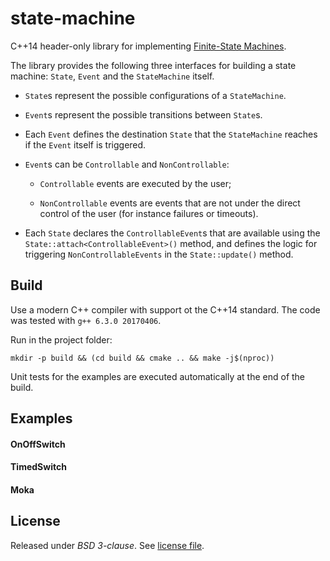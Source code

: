 # state-machine

C++14 header-only library for implementing
[Finite-State Machines](https://en.wikipedia.org/wiki/Finite-state_machine).

The library provides the following three interfaces for building a state machine:
`State`, `Event` and the `StateMachine` itself.

- `State`s represent the possible configurations of a `StateMachine`.

- `Event`s represent the possible transitions between `State`s.

- Each `Event` defines the destination `State` that the `StateMachine`
  reaches if the `Event` itself is triggered.

- `Event`s can be `Controllable` and `NonControllable`:

  - `Controllable` events are executed by the user;

  - `NonControllable` events are events that are not under the direct control
    of the user (for instance failures or timeouts).

- Each `State` declares the `ControllableEvent`s that are available using the
  `State::attach<ControllableEvent>()` method, and defines the logic for triggering
  `NonControllableEvents` in the `State::update()` method.

## Build

Use a modern C++ compiler with support ot the C++14 standard.
The code was tested with `g++ 6.3.0 20170406`.

Run in the project folder:

```
mkdir -p build && (cd build && cmake .. && make -j$(nproc))
```

Unit tests for the examples are executed automatically at the end of the build.

## Examples

#### OnOffSwitch

#### TimedSwitch

#### Moka

## License

Released under *BSD 3-clause*. See [license file](LICENSE).
